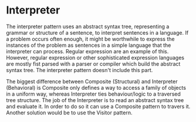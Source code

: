 # Interpreter
The interpreter pattern uses an abstract syntax tree, representing a grammar or structure of a sentence,
to interpret sentences in a language.
If a problem occurs often enough, it might be worthwhile to express the instances of
the problem as sentences in a simple language that the interpreter can process.
Regular expression are an example of this.
However, regular expression or other sophisticated expression languages are
mostly fist parsed with a parser or compiler which build the abstract syntax tree.
The interpreter pattern doesn't include this part.

The biggest difference between Composite (Structural) and Interpreter (Behavioral)
is Composite only defines a way to access a family of objects in a uniform way,
whereas Interpreter ties behaviour/logic to a traversed tree structure. The job of the Interpreter
is to read an abstract syntax tree and evaluate it. In order to do so it can use
a Composite pattern to travers it. Another solution would be to use the Visitor pattern.

